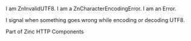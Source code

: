 I am ZnInvalidUTF8.I am a ZnCharacterEncodingError.I am an Error.I signal when something goes wrong while encoding or decoding UTF8.Part of Zinc HTTP Components